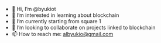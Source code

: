- 👋 Hi, I’m @byukiot
- 👀 I’m interested in learning about blockchain
- 🌱 I’m currently starting from square 1
- 💞️ I’m looking to collaborate on projects linked to blockchain
- 📫 How to reach me: albyukio@gmail.com

<!---
byukiot/byukiot is a ✨ special ✨ repository because its `README.md` (this file) appears on your GitHub profile.
You can click the Preview link to take a look at your changes.
--->
